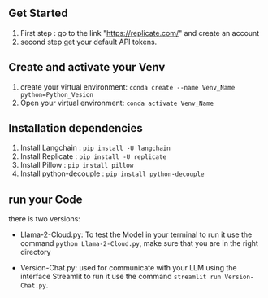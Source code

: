 ## Get Started
1. First step : go to the link "https://replicate.com/" and create an account
2. second step get your default API tokens.

## Create and activate your Venv
1. create your virtual environment: 
  ```conda create --name Venv_Name python=Python_Vesion```
2. Open your virtual environment: 
  ```conda activate Venv_Name```

## Installation dependencies
1. Install Langchain : ```pip install -U langchain```
2. Install Replicate : ```pip install -U replicate```
3. Install Pillow : ```pip install pillow```
4. Install python-decouple : ```pip install python-decouple```

## run your Code 
there is two versions:
+ Llama-2-Cloud.py: To test the Model in your terminal to run it use the command ```python Llama-2-Cloud.py```, make sure that you are in the right directory 

+ Version-Chat.py: used for communicate with your LLM using the interface Streamlit to run it use the command ```streamlit run Version-Chat.py```.
